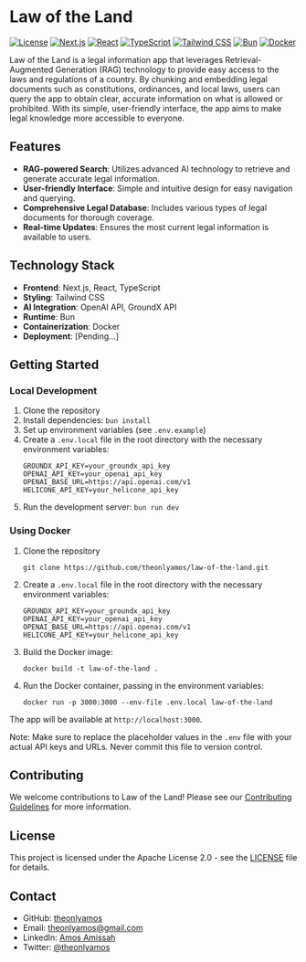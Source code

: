# Law of the Land

[![License](https://img.shields.io/badge/License-Apache%202.0-blue.svg)](https://opensource.org/licenses/Apache-2.0)
[![Next.js](https://img.shields.io/badge/Next.js-13.0+-blueviolet.svg)](https://nextjs.org/)
[![React](https://img.shields.io/badge/React-18.0+-61DAFB.svg?logo=react&logoColor=white)](https://reactjs.org/)
[![TypeScript](https://img.shields.io/badge/TypeScript-4.5+-007ACC.svg?logo=typescript&logoColor=white)](https://www.typescriptlang.org/)
[![Tailwind CSS](https://img.shields.io/badge/Tailwind%20CSS-3.0+-38B2AC.svg?logo=tailwind-css&logoColor=white)](https://tailwindcss.com/)
[![Bun](https://img.shields.io/badge/Bun-1.0+-F9DC3E.svg?logo=bun&logoColor=black)](https://bun.sh/)
[![Docker](https://img.shields.io/badge/Docker-20.10+-2496ED.svg?logo=docker&logoColor=white)](https://www.docker.com/)

Law of the Land is a legal information app that leverages Retrieval-Augmented Generation (RAG) technology to provide easy access to the laws and regulations of a country. By chunking and embedding legal documents such as constitutions, ordinances, and local laws, users can query the app to obtain clear, accurate information on what is allowed or prohibited. With its simple, user-friendly interface, the app aims to make legal knowledge more accessible to everyone.

## Features

- **RAG-powered Search**: Utilizes advanced AI technology to retrieve and generate accurate legal information.
- **User-friendly Interface**: Simple and intuitive design for easy navigation and querying.
- **Comprehensive Legal Database**: Includes various types of legal documents for thorough coverage.
- **Real-time Updates**: Ensures the most current legal information is available to users.

## Technology Stack

- **Frontend**: Next.js, React, TypeScript
- **Styling**: Tailwind CSS
- **AI Integration**: OpenAI API, GroundX API
- **Runtime**: Bun
- **Containerization**: Docker
- **Deployment**: [Pending...]

## Getting Started

### Local Development

1. Clone the repository
2. Install dependencies: `bun install`
3. Set up environment variables (see `.env.example`)
4. Create a `.env.local` file in the root directory with the necessary environment variables:
   ```
   GROUNDX_API_KEY=your_groundx_api_key
   OPENAI_API_KEY=your_openai_api_key
   OPENAI_BASE_URL=https://api.openai.com/v1
   HELICONE_API_KEY=your_helicone_api_key
   ```
5. Run the development server: `bun run dev`

### Using Docker

1. Clone the repository
   ```
   git clone https://github.com/theonlyamos/law-of-the-land.git
   ```
2. Create a `.env.local` file in the root directory with the necessary environment variables:
   ```
   GROUNDX_API_KEY=your_groundx_api_key
   OPENAI_API_KEY=your_openai_api_key
   OPENAI_BASE_URL=https://api.openai.com/v1
   HELICONE_API_KEY=your_helicone_api_key
   ```
3. Build the Docker image:
   ```
   docker build -t law-of-the-land .
   ```
4. Run the Docker container, passing in the environment variables:
   ```
   docker run -p 3000:3000 --env-file .env.local law-of-the-land
   ```

The app will be available at `http://localhost:3000`.

Note: Make sure to replace the placeholder values in the `.env` file with your actual API keys and URLs. Never commit this file to version control.

## Contributing

We welcome contributions to Law of the Land! Please see our [Contributing Guidelines](CONTRIBUTING.md) for more information.

## License

This project is licensed under the Apache License 2.0 - see the [LICENSE](LICENSE) file for details.

## Contact

- GitHub: [theonlyamos](https://github.com/theonlyamos)
- Email: theonlyamos@gmail.com
- LinkedIn: [Amos Amissah](https://www.linkedin.com/in/amos-amissah-1b4626178/)
- Twitter: [@theonlyamos](https://twitter.com/theonlyamos)
